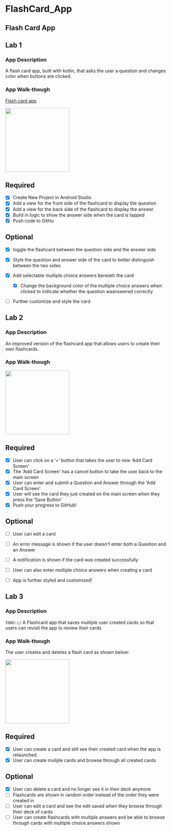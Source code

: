 
# FlashCard_App
## Flash Card App

## Lab 1

### App Description
A flash card app, built with kotlin, that asks the user a question and changes color when buttons are clicked.

### App Walk-though

[Flash card app](https://user-images.githubusercontent.com/106920964/191151794-add13b71-3d8b-4233-b07f-36cfdd369706.gif)


<img src= "https://user-images.githubusercontent.com/106920964/191151794-add13b71-3d8b-4233-b07f-36cfdd369706.gif" width=200><br>

## Required
- [x] Create New Project in Android Studio
- [x] Add a view for the front side of the flashcard to display the question
- [x] Add a view for the back side of the flashcard to display the answer
- [x] Build in logic to show the answer side when the card is tapped
- [x] Push code to GitHu
## Optional
- [x] toggle the flashcard between the question side and the answer side
- [x] Style the question and answer side of the card to better distinguish between the two sides
- [x] Add selectable multiple choice answers beneath the card
   - [x] Change the background color of the multiple choice answers when clicked to indicate whether the question waanswered correctly
- [ ] Further customize and style the card


## Lab 2
### App Description
An improved version of the flashcard app that allows users to create their own flashcards.
### App Walk-though


<img src="https://user-images.githubusercontent.com/106920964/193710412-100ce9bc-eace-41dd-949e-5d7b92cfdcb6.gif"
 width=200><br>

## Required
- [x] User can click on a ‘+’ button that takes the user to new ‘Add Card Screen’
- [x] The 'Add Card Screen' has a cancel button to take the user back to the main screen
- [x] User can enter and submit a Question and Answer through the 'Add Card Screen'
- [x] User will see the card they just created on the main screen when they press the 'Save Button'
- [x] Push your progress to GitHub!

## Optional
- [ ] User can edit a card
- [ ] An error message is shown if the user doesn't enter both a Question and an Answer
- [ ] A notification is shown if the card was created successfully
- [ ] User can also enter multiple choice answers when creating a card
- [ ] App is further styled and customized!


## Lab 3

### App Description
`TODO://` A Flashcard app that saves multiple user created cards so that users can revisit the app to review their cards

### App Walk-though
The user creates and deletes a flash card as shown below:

<img src="https://user-images.githubusercontent.com/106920964/194805931-3c3c6e07-d23c-4877-960f-199629d964de.gif" width=200><br>

## Required
- [x] User can create a card and still see their created card when the app is relaunched.
- [x] User can create muliple cards and browse through all created cards

## Optional
- [x] User can delete a card and no longer see it in their deck anymore
- [ ] Flashcards are shown in random order instead of the order they were created in
- [ ] User can edit a card and see the edit saved when they browse through their deck of cards
- [ ] User can create flashcards with multiple answers and be able to browse through cards with multiple choice answers shown

